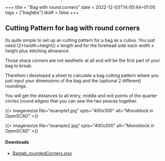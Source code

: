 +++
title = "Bag with round corners"
date = 2022-12-03T14:00:44+01:00
tags = ["baglabs"]
draft = false
+++


## Cutting Pattern for bag with round corners

Its quite simple to set up an cutting pattern for a bag as a cubus. You just need (2*(width+height)) x length and for the forehead side each  width x height plus stitching allowance.

Those sharp corners are not aesthetic at all and will be the first part of your bag to break. 

Therefore I developed a sheet to calculate a bag cutting pattern where you just input your dimensions of the bag and the (optional 2 different) roundings. 

You will get the distances to all entry, middle and exit points of the quarter circles (round edges) that you can sew the two peaces together.

{{< imageresize file="example1.jpg"  opts="400x300"  alt="Monoblock in OpenSCAD" >}} 

{{< imageresize file="example2.jpg"  opts="400x300"  alt="Monoblock in OpenSCAD" >}} 

#### Downloads
* [Baglab_roundedCorners.xlsx](/files/Baglab_roundedCorners.xlsx)
